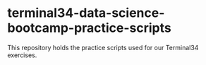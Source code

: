 # terminal34-data-science-bootcamp-practice-scripts

This repository holds the practice scripts used for our Terminal34 exercises.
